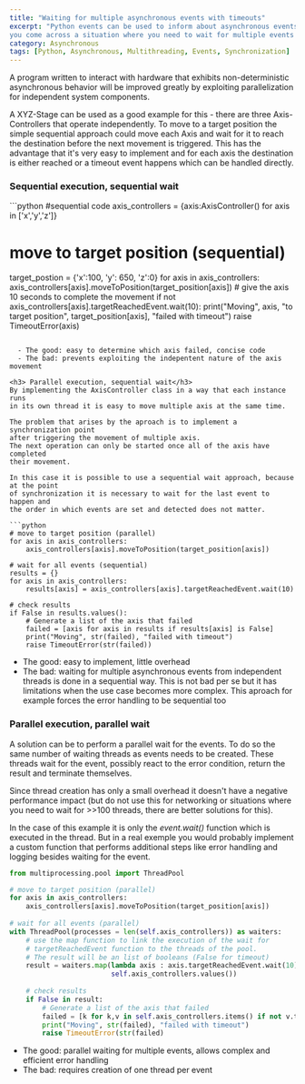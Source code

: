 ```yaml
---
title: "Waiting for multiple asynchronous events with timeouts"
excerpt: "Python events can be used to inform about asynchronous events in multiple threads. Sometimes
you come across a situation where you need to wait for multiple events to happen"
category: Asynchronous
tags: [Python, Asynchronous, Multithreading, Events, Synchronization]
---
```


A program written to interact with hardware that exhibits non-deterministic
asynchronous behavior will be improved greatly by exploiting parallelization
for independent system components.

A XYZ-Stage can be used as a good example for this - there are three Axis-Controllers
that operate independently. To move to a target position the simple sequential approach
could move each Axis and wait for it to reach the destination before the next movement is 
triggered. This has the advantage that it's very easy to implement and for each axis
the destination is either reached or a timeout event happens which can be handled directly.

<h3> Sequential execution, sequential wait</h3>
```python
#sequential code
axis_controllers = {axis:AxisController() for axis in ['x','y','z']} 

# move to target position (sequential)
target_postion = {'x':100, 'y': 650, 'z':0}
for axis in axis_controllers:
    axis_controllers[axis].moveToPosition(target_position[axis])
    # give the axis 10 seconds to complete the movement
    if not axis_controllers[axis].targetReachedEvent.wait(10):
        print("Moving", axis, "to target position", target_position[axis], "failed with timeout")
        raise TimeoutError(axis)
```

  - The good: easy to determine which axis failed, concise code  
  - The bad: prevents exploiting the indepentent nature of the axis movement

<h3> Parallel execution, sequential wait</h3>
By implementing the AxisController class in a way that each instance runs 
in its own thread it is easy to move multiple axis at the same time. 

The problem that arises by the aproach is to implement a synchronization point 
after triggering the movement of multiple axis.
The next operation can only be started once all of the axis have completed 
their movement. 

In this case it is possible to use a sequential wait approach, because at the point
of synchronization it is necessary to wait for the last event to happen and 
the order in which events are set and detected does not matter.

```python
# move to target position (parallel)
for axis in axis_controllers:
    axis_controllers[axis].moveToPosition(target_position[axis])

# wait for all events (sequential)
results = {}
for axis in axis_controllers:
    results[axis] = axis_controllers[axis].targetReachedEvent.wait(10)

# check results
if False in results.values():
    # Generate a list of the axis that failed
    failed = [axis for axis in results if results[axis] is False]
    print("Moving", str(failed), "failed with timeout")
    raise TimeoutError(str(failed))
``` 

  - The good: easy to implement, little overhead
  - The bad: waiting for multiple asynchronous events from independent threads is
  done in a sequential way. This is not bad per se but it has limitations when
  the use case becomes more complex. This aproach for example forces the error
  handling to be sequential too

<h3>Parallel execution, parallel wait</h3>
A solution can be to perform a parallel wait for the events. To do so the same number
of waiting threads as events needs to be created. These threads wait for the event, 
possibly react to the error condition, return the result and terminate themselves.

Since thread creation has only a small overhead it doesn't have a negative performance impact 
(but do not use this for networking or situations where you need to wait for >>100 threads, there are better solutions
for this).

In the case of this example it is only the *event.wait()* function which is
executed in the thread. But in a real exemple you would probably implement a
custom function that performs additional steps like error handling and 
logging besides waiting for the event.

```python
from multiprocessing.pool import ThreadPool

# move to target position (parallel)
for axis in axis_controllers:
    axis_controllers[axis].moveToPosition(target_position[axis])
    
# wait for all events (parallel)
with ThreadPool(processes = len(self.axis_controllers)) as waiters:
    # use the map function to link the execution of the wait for 
    # targetReachedEvent function to the threads of the pool.
    # The result will be an list of booleans (False for timeout)
    result = waiters.map(lambda axis : axis.targetReachedEvent.wait(10),
                         self.axis_controllers.values())
    
    # check results 
    if False in result:
        # Generate a list of the axis that failed
        failed = [k for k,v in self.axis_controllers.items() if not v.targetReachedEvent.isSet()]
        print("Moving", str(failed), "failed with timeout")
        raise TimeoutError(str(failed)
```

  - The good: parallel waiting for multiple events, allows complex and efficient
  error handling
  - The bad: requires creation of one thread per event
